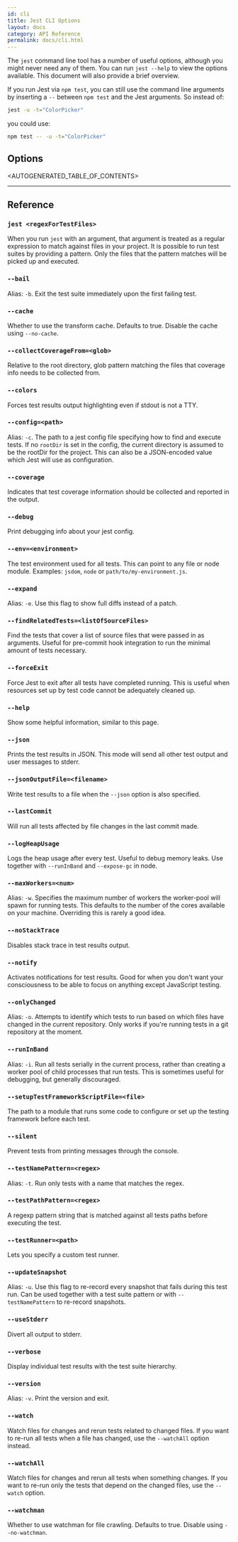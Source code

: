 ```yaml
---
id: cli
title: Jest CLI Options
layout: docs
category: API Reference
permalink: docs/cli.html
---
```


The `jest` command line tool has a number of useful options, although you might never need any of them. You can run `jest --help` to view the options available. This document will also provide a brief overview.

If you run Jest via `npm test`, you can still use the command line arguments by inserting a `--` between `npm test` and the Jest arguments. So instead of:

```bash
jest -u -t="ColorPicker"
```

you could use:

```bash
npm test -- -u -t="ColorPicker"
```

## Options

<AUTOGENERATED_TABLE_OF_CONTENTS>

---

## Reference

### `jest <regexForTestFiles>`

When you run `jest` with an argument, that argument is treated as a regular expression to match against files in your project. It is possible to run test suites by providing a pattern. Only the files that the pattern matches will be picked up and executed.

### `--bail`

Alias: `-b`. Exit the test suite immediately upon the first failing test.

### `--cache`

Whether to use the transform cache. Defaults to true. Disable the cache using `--no-cache`.

### `--collectCoverageFrom=<glob>`

Relative to the root directory, glob pattern matching the files that coverage info needs to be collected from.

### `--colors`

Forces test results output highlighting even if stdout is not a TTY.

### `--config=<path>`

Alias: `-c`. The path to a jest config file specifying how to find and execute tests. If no `rootDir` is set in the config, the current directory is assumed to be the rootDir for the project. This can also be a JSON-encoded value which Jest will use as configuration.

### `--coverage`

Indicates that test coverage information should be collected and reported in the output.

### `--debug`

Print debugging info about your jest config.

### `--env=<environment>`

The test environment used for all tests. This can point to any file or node module. Examples: `jsdom`, `node` or `path/to/my-environment.js`.

### `--expand`

Alias: `-e`. Use this flag to show full diffs instead of a patch.

### `--findRelatedTests=<listOfSourceFiles>`

Find the tests that cover a list of source files that were passed in as arguments. Useful for pre-commit hook integration to run the minimal amount of tests necessary.

### `--forceExit`

Force Jest to exit after all tests have completed running. This is useful when resources set up by test code cannot be adequately cleaned up.

### `--help`

Show some helpful information, similar to this page.

### `--json`

Prints the test results in JSON. This mode will send all other test output and user messages to stderr.

### `--jsonOutputFile=<filename>`

Write test results to a file when the `--json` option is also specified.

### `--lastCommit`

Will run all tests affected by file changes in the last commit made.

### `--logHeapUsage`

Logs the heap usage after every test. Useful to debug memory leaks. Use together with `--runInBand` and `--expose-gc` in node.

### `--maxWorkers=<num>`

Alias: `-w`. Specifies the maximum number of workers the worker-pool will spawn for running tests. This defaults to the number of the cores available on your machine. Overriding this is rarely a good idea.

### `--noStackTrace`

Disables stack trace in test results output.

### `--notify`

Activates notifications for test results. Good for when you don't want your consciousness to be able to focus on anything except JavaScript testing.

### `--onlyChanged`

Alias: `-o`. Attempts to identify which tests to run based on which files have changed in the current repository. Only works if you're running tests in a git repository at the moment.

### `--runInBand`

Alias: `-i`. Run all tests serially in the current process, rather than creating a worker pool of child processes that run tests. This is sometimes useful for debugging, but generally discouraged.

### `--setupTestFrameworkScriptFile=<file>`

The path to a module that runs some code to configure or set up the testing framework before each test.

### `--silent`

Prevent tests from printing messages through the console.

### `--testNamePattern=<regex>`

Alias: `-t`. Run only tests with a name that matches the regex.

### `--testPathPattern=<regex>`

A regexp pattern string that is matched against all tests paths before executing the test.

### `--testRunner=<path>`

Lets you specify a custom test runner.

### `--updateSnapshot`

Alias: `-u`. Use this flag to re-record every snapshot that fails during this test run. Can be used together with a test suite pattern or with `--testNamePattern` to re-record snapshots.

### `--useStderr`

Divert all output to stderr.

### `--verbose`

Display individual test results with the test suite hierarchy.

### `--version`

Alias: `-v`. Print the version and exit.

### `--watch`

Watch files for changes and rerun tests related to changed files. If you want to re-run all tests when a file has changed, use the `--watchAll` option instead.

### `--watchAll`

Watch files for changes and rerun all tests when something changes. If you want to re-run only the tests that depend on the changed files, use the `--watch` option.

### `--watchman`

Whether to use watchman for file crawling. Defaults to true. Disable using `--no-watchman`.
